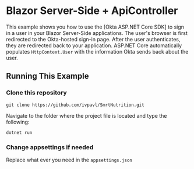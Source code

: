 # Blazor Server-Side + ApiController

This example shows you how to use the [Okta ASP.NET Core SDK] to sign in a user in your Blazor Server-Side applications. The user's browser is first redirected to the Okta-hosted sign-in page. After the user authenticates, they are redirected back to your application. ASP.NET Core automatically populates `HttpContext.User` with the information Okta sends back about the user.

## Running This Example

### Clone this repository

```git clone https://github.com/ivpavl/SmrtNutrition.git```

Navigate to the folder where the project file is located and type the following:

```dotnet run```

### Change appsettings if needed

Replace what ever you need in the `appsettings.json`

